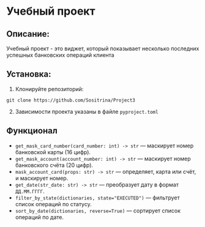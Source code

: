 # Учебный проект

## Описание:

Учебный проект - это виджет, который показывает несколько последних успешных банковских операций клиента

## Установка:

1. Клонируйте репозиторий:
```
git clone https://github.com/Sositrina/Project3
```
2. Зависимости проекта указаны в файле `pyproject.toml`

## Функционал

- `get_mask_card_number(card_number: int) -> str` — маскирует номер банковской карты (16 цифр).
- `get_mask_account(account_number: int) -> str` — маскирует номер банковского счёта (20 цифр).
- `mask_account_card(props: str) -> str` — определяет, карта или счёт, и маскирует номер.
- `get_date(str_date: str) -> str` — преобразует дату в формат `ДД.ММ.ГГГГ`.
- `filter_by_state(dictionaries, state="EXECUTED")` — фильтрует список операций по статусу.
- `sort_by_date(dictionaries, reverse=True)` — сортирует список операций по дате. 